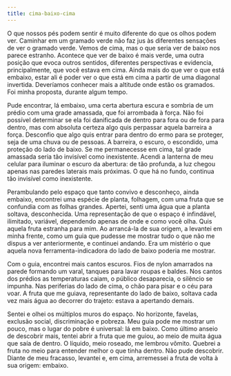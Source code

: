 ```yaml
---
title: cima-baixo-cima
---
```


O que nossos pés podem sentir é muito diferente do que os olhos podem ver. Caminhar em um gramado verde não faz jus às diferentes sensações de ver o gramado verde. Vemos de cima, mas o que seria ver de baixo nos parece estranho. Acontece que ver de baixo é mais verde, uma outra posição que evoca outros sentidos, diferentes perspectivas e evidencia, principalmente, que você estava em cima. Ainda mais do que ver o que está embaixo, estar ali é poder ver o que está em cima a partir de uma diagonal invertida. Deveríamos conhecer mais a altitude onde estão os gramados. Foi minha proposta, durante algum tempo.

Pude encontrar, lá embaixo, uma certa abertura escura e sombria de um prédio com uma grade amassada, que foi arrombada à força. Não foi possível determinar se ela foi danificada de dentro para fora ou de fora para dentro, mas com absoluta certeza algo quis perpassar aquela barreira a força. Desconfio que algo quis entrar para dentro do ermo para se proteger, seja de uma chuva ou de pessoas. A barreira, o escuro, o escondido, uma proteção do lado de baixo. Se me permanecesse em cima, tal grade amassada seria tão invisível como inexistente. Acendi a lanterna de meu celular para iluminar o escuro da abertura: de tão profunda, a luz chegou apenas nas paredes laterais mais próximas. O que há no fundo, continua tão invisível como inexistente.

Perambulando pelo espaço que tanto convivo e desconheço, ainda embaixo, encontrei uma espécie de planta, folhagem, com uma fruta que se confundia com as folhas grandes. Apertei, senti uma água que a planta soltava, desconhecida. Uma representação de que o espaço é infindável, ilimitado, variável, dependendo apenas de onde e como você olha. Quis aquela fruta estranha para mim. Ao arrancá-la de sua origem, a levantei em minha frente, como um guia que pudesse me mostrar tudo o que não me dispus a ver anteriormente, e continuei andando. Era um mistério o que aquela nova ferramenta-indicadora do lado de baixo poderia me mostrar.

Com o guia, encontrei mais cantos escuros. Fios de nylon amarrados na parede formando um varal, tanques para lavar roupas e baldes. Nos cantos dos prédios as temperaturas caiam, o público desaparecia, o silêncio se impunha. Nas periferias do lado de cima, o chão para pisar e o céu para voar. A fruta que me guiava, representante do lado de baixo, soltava cada vez mais água ao decorrer do trajeto: estava a apertando demais.

Sentei e olhei os múltiplos muros do espaço. No horizonte, favelas, exclusão social, discriminação e pobreza. Meu guia pode me mostrar um pouco, mas o lugar do pobre é universal: lá em baixo. Como último anseio de descobrir mais, tentei abrir a fruta que me guiou, ao meio de muita água que saía de dentro. O líquido, meio roseado, me lembrou vômito. Quebrei a fruta no meio para entender melhor o que tinha dentro. Não pude descobrir. Diante de meu fracasso, levantei e, em cima, arremessei a fruta de volta à sua origem: embaixo.
